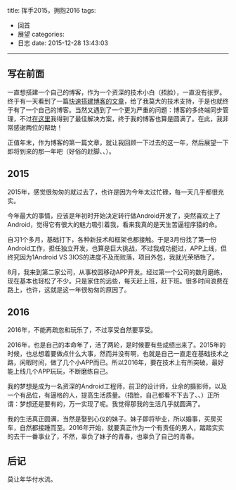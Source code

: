 title: 挥手2015，拥抱2016
tags:
  - 回首
  - 展望
categories:
  - 日志
date: 2015-12-28 13:43:03
---

## 写在前面
一直想搭建一个自己的博客，作为一个资深的技术小白（捂脸），一直没有张罗。终于有一天看到了一篇[快速搭建博客的文章](http://www.jianshu.com/p/99665608d295)，给了我莫大的技术支持，于是也就终于有了一个自己的博客。当然又遇到了一个更为严重的问题：博客的多终端同步管理，不过[在这里](http://chitanda.me/2015/06/18/hexo-sync-in-multiple-pc/)我得到了最佳解决方案，终于我的博客也算是圆满了。在此，我非常感谢两位的帮助！

正值年末，作为博客的第一篇文章，就让我回顾一下过去的这一年，然后展望一下即将到来的那一年吧（好俗的赶脚、、）。

<!-- more -->

## 2015
2015年，感觉很匆匆的就过去了，也许是因为今年太过忙碌，每一天几乎都很充实。

今年最大的事情，应该是年初时开始决定转行做Android开发了，突然喜欢上了Android，觉得它有很大的魅力吸引着我，看来我真的是天生苦逼程序猿的命。

自习1个多月，基础打下，各种新技术和框架也都接触。于是3月份找了第一份Android工作，担任独立开发，也算是巨大挑战，不过我成功挺过，APP上线，但终究因为1Android VS 3IOS的进度不及而败落，项目外包，我就光荣牺牲了。

8月，我来到第二家公司，从事校园移动APP开发。经过第一个公司的数月磨练，现在基本也轻松了不少。只是家住的远些，每天赶上班，赶下班。很多时间浪费在路上，也许，这就是这一年很匆匆的原因了。

## 2016
2016年，不能再疏忽和玩乐了，不过享受自然要享受。

2016年，也是自己的本命年了，活了两轮，是时候要有些成绩出来了。2015年的时候，也总想着要做点什么大事，然而并没有啊，也就是自己一直走在基础技术之路，闲暇时间，做了几个小APP而已。所以2016年，要在技术上有所突破，最好能上线几个APP玩玩，不断磨练自己。

我的梦想是成为一名资深的Android工程师，前卫的设计师，业余的摄影师，以及一个有品位，有逼格的人，提高生活质量。（捂脸，自己都看不下去了、、）正所谓：梦想还是要有的，万一实现了呢。我觉得那我的生活几乎就圆满了。

我的生活真正圆满，当然是娶到心仪的妹子。妹子即将毕业，所以婚事，买房买车，自然都接踵而至。2016年开始，就要真正作为一个有责任的男人，踏踏实实的去干一番事业了，不然，辜负了妹子的青春，也辜负了自己的青春。

## 后记
莫让年华付水流。